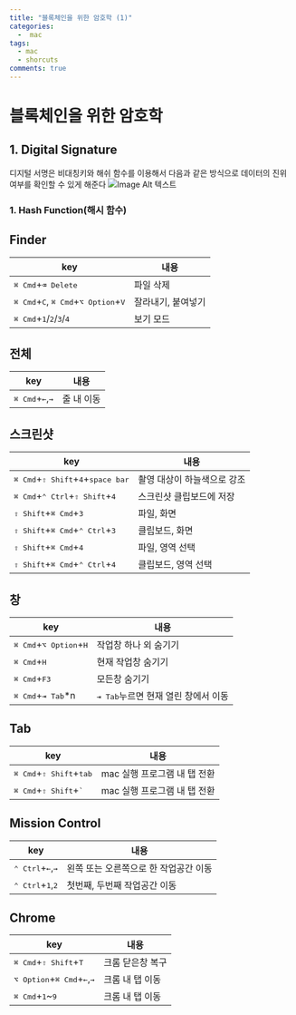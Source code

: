 ```yaml
---
title: "블록체인을 위한 암호학 (1)"
categories:
  -  mac
tags:
  - mac
  - shorcuts
comments: true
---
```


# 블록체인을 위한 암호학
## 1. Digital Signature
디지털 서명은 비대칭키와 해쉬 함수를 이용해서 다음과 같은 방식으로 데이터의 진위 여부를 확인할 수 있게 해준다
![Image Alt 텍스트]({{site.url}}/assets/images/digital_signature.png)

### 1. Hash Function(해시 함수)


## Finder

| key | 내용 |
| ------ | ------ |
| <kbd>⌘ Cmd</kbd>+<kbd>⌫ Delete</kbd> | 파일 삭제 |
| <kbd>⌘ Cmd</kbd>+<kbd>C</kbd>, <kbd>⌘ Cmd</kbd>+<kbd>⌥ Option</kbd>+<kbd>V</kbd> | 잘라내기, 붙여넣기 | 
| <kbd>⌘ Cmd</kbd>+<kbd>1</kbd>/<kbd>2</kbd>/<kbd>3</kbd>/<kbd>4</kbd> | 보기 모드 |

## 전체

| key | 내용 |
| ------ | ------ |
| <kbd>⌘ Cmd</kbd>+<kbd>←</kbd>,<kbd>→</kbd> | 줄 내 이동 |

## 스크린샷

| key | 내용 |
| ------ | ------ |
| <kbd>⌘ Cmd</kbd>+<kbd>⇧ Shift</kbd>+<kbd>4</kbd>+<kbd>space bar</kbd> | 촬영 대상이 하늘색으로 강조 |
| <kbd>⌘ Cmd</kbd>+<kbd>⌃ Ctrl</kbd>+<kbd>⇧ Shift</kbd>+<kbd>4</kbd> | 스크린샷 클립보드에 저장 |
| <kbd>⇧ Shift</kbd>+<kbd>⌘ Cmd</kbd>+<kbd>3</kbd> | 파일, 화면 |
| <kbd>⇧ Shift</kbd>+<kbd>⌘ Cmd</kbd>+<kbd>⌃ Ctrl</kbd>+<kbd>3</kbd> | 클립보드, 화면 |
| <kbd>⇧ Shift</kbd>+<kbd>⌘ Cmd</kbd>+<kbd>4</kbd> | 파일, 영역 선택 |
| <kbd>⇧ Shift</kbd>+<kbd>⌘ Cmd</kbd>+<kbd>⌃ Ctrl</kbd>+<kbd>4</kbd> | 클립보드, 영역 선택 |

## 창

| key | 내용 |
| ------ | ------ |
| <kbd>⌘ Cmd</kbd>+<kbd>⌥ Option</kbd>+<kbd>H</kbd> | 작업창 하나 외 숨기기 |
| <kbd>⌘ Cmd</kbd>+<kbd>H</kbd> | 현재 작업창 숨기기 |
| <kbd>⌘ Cmd</kbd>+<kbd>F3</kbd> | 모든창 숨기기 |
| <kbd>⌘ Cmd</kbd>+<kbd>⇥ Tab</kbd>*n | <kbd>⇥ Tab</kbd>누르면 현재 열린 창에서 이동 |

## Tab

| key | 내용 |
| ------ | ------ |
| <kbd>⌘ Cmd</kbd>+<kbd>⇧ Shift</kbd>+<kbd>tab</kbd> | mac 실행 프로그램 내 탭 전환 |
| <kbd>⌘ Cmd</kbd>+<kbd>⇧ Shift</kbd>+<kbd>`</kbd> | mac 실행 프로그램 내 탭 전환 |

## Mission Control

| key | 내용 |
| ------ | ------ |
| <kbd>⌃ Ctrl</kbd>+<kbd>←</kbd>,<kbd>→</kbd> | 왼쪽 또는 오른쪽으로 한 작업공간 이동 |
| <kbd>⌃ Ctrl</kbd>+<kbd>1</kbd>,<kbd>2</kbd> | 첫번째, 두번째 작업공간 이동 |

## Chrome

| key | 내용 |
| ------ | ------ |
| <kbd>⌘ Cmd</kbd>+<kbd>⇧ Shift</kbd>+<kbd>T</kbd> | 크롬 닫은창 복구 |
| <kbd>⌥ Option</kbd>+<kbd>⌘ Cmd</kbd>+<kbd>←</kbd>,<kbd>→</kbd> | 크롬 내 탭 이동 |
| <kbd>⌘ Cmd</kbd>+<kbd>1</kbd>~<kbd>9</kbd> | 크롬 내 탭 이동 |
